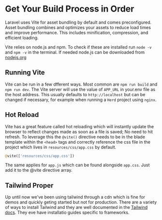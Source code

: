 # Get Your Build Process in Order
Laravel uses Vite for asset bundling by default and comes preconfigured. Asset bundling combines and optimizes your assets to reduce load times and improve performance. This includes minification, compression, and efficient loading.

Vite relies on node.js and npm. To check if these are installed run `node -v` and `npm -v` in the terminal. If needed node.js can be downloaded from [nodejs.org](https://nodejs.org/en)

## Running Vite
Vite can be run in a few dfferent ways. Most common are `npm run build` and `npm run dev`. The Vite server will use the value of `APP_URL` in your.env file as the host address. This usually defaults to `http://localhost` but can be changed if necessary, for example when running a `Herd` project using `nginx`.

## Hot Reload
Vite has a great feature called hot reloading which will instantly update the browser to reflect changes made as soon as a file is saved; No need to hit refresh. To leverage this the `@vite()` directive needs to be in the blade template within the `<head>` tags and correctly reference the css file in the project which lives in `resources/css/app.css` by default.
```php
@vite(['resources/css/app.css'])
```

The same applies for `app.js` which can be found alongside `app.css`. Just add it to the @vite directive array.

## Tailwind Proper
Up until now we've been using tailwind through a cdn which is fine for demos and quickly geting started but not for production. There are a variety of ways to install Tailwind and they are well documented in the [Tailwind docs](https://tailwindcss.com/docs/installation/framework-guides/laravel/vite). They eve have installatio guides specific to frameworks.